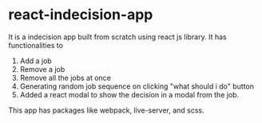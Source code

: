 # react-indecision-app

It is a indecision app built from scratch using react js library. It has functionalities to 

1) Add a job
2) Remove a job
3) Remove all the jobs at once
4) Generating random job sequence on clicking "what should i do" button
5) Added a react modal to show the decision in a modal from the job.

This app has packages like webpack, live-server, and scss. 
